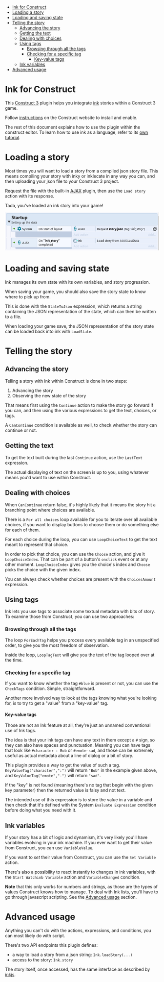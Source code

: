 - [Ink for Construct](#ink-for-construct)
- [Loading a story](#loading-a-story)
- [Loading and saving state](#loading-and-saving-state)
- [Telling the story](#telling-the-story)
  - [Advancing the story](#advancing-the-story)
  - [Getting the text](#getting-the-text)
  - [Dealing with choices](#dealing-with-choices)
  - [Using tags](#using-tags)
    - [Browsing through all the tags](#browsing-through-all-the-tags)
    - [Checking for a specific tag](#checking-for-a-specific-tag)
      - [Key-value tags](#key-value-tags)
  - [Ink variables](#ink-variables)
- [Advanced usage](#advanced-usage)

# Ink for Construct

This [Construct 3](https://www.construct.net/en) plugin helps you
integrate [ink](https://www.inklestudios.com/ink/) stories within
a Construct 3 game.

Follow [instructions](https://www.construct.net/en/make-games/manuals/construct-3/tips-and-guides/installing-third-party-addons)
on the Construct website to install and enable.

The rest of this document explains how to use the plugin within the 
construct editor.
To learn how to use ink as a language, refer to its 
[own tutorial](https://github.com/inkle/ink/blob/master/Documentation/WritingWithInk.md).

# Loading a story

Most times you will want to load a story from a compiled json story file.
This means compiling your story with inky or inklecate in any way you can,
and then uploading your json file to your Construct 3 project.

Request the file with the built-in [AJAX]() plugin, then use the `Load story`
action with its response.

Tada, you've loaded an ink story into your game!

![story_loading.png](tutorial_pictures/00_loading_story.png)

# Loading and saving state

Ink manages its own state with its own variables, and story progression.

When saving your game, you should also save the story state to know
where to pick up from.

This is done with the `StateToJson` expression, which returns a string
containing the JSON representation of the state, which can then be
written to a file.

When loading your game save, the JSON representation of the story state
can be loaded back into ink with `LoadState`.

# Telling the story

## Advancing the story

Telling a story with Ink within Construct is done in two steps:
1. Advancing the story
2. Observing the new state of the story

That means first using the `Continue` action to make the story go forward
if you can, and then using the various expressions to get the
text, choices, or tags.

A `CanContinue` condition is available as well,
to check whether the story can continue or not.

## Getting the text

To get the text built during the last `Continue` action,
use the `LastText` expression.

The actual displaying of text on the screen is up to you,
using whatever means you'd want to use within Construct.

## Dealing with choices

When `CanContinue` return false, it's highly likely that it means
the story hit a branching point where choices are available.

There is a `For all choices` loop available for you to iterate
over all available choices, if you want to display buttons to choose them
or do something else for each of them.

For each choice during the loop, you can use `LoopChoiceText` to get the
text meant to represent that choice.

In order to pick that choice, you can use the `Choose` action, 
and give it `LoopChoiceIndex`. That can be part of a button's `onclick` event
or at any other moment. `LoopChoiceIndex` gives you the choice's index
and `Choose` picks the choice with the given index.

You can always check whether choices are present with the `ChoicesAmount`
expression.

## Using tags

Ink lets you use tags to associate some textual metadata with bits of story.
To examine those from Construct, you can use two approaches:

### Browsing through all the tags

The loop `ForEachTag` helps you process every available tag in an
unspecified order, to give you the most freedom of observation.

Inside the loop, `LoopTagText` will give you the text of the tag
looped over at the time.

### Checking for a specific tag

If you want to know whether the tag `#blue` is present or not,
you can use the `CheckTags` condition. Simple, straightforward.

Another more involved way to look at the tags knowing what you're looking for,
is to try to get a "value" from a "key-value" tag.

#### Key-value tags

Those are not an Ink feature at all, they're just an unnamed
conventional use of Ink tags.

The idea is that your ink tags can have any text in them except a `#` sign,
so they can also have spaces and punctuation.
Meaning you can have tags that look like `#character : Bob` or `#emote-sad`,
and those can be extremely useful as actual metadata about
a line of dialog or a bit of story.

This plugin provides a way to get the value of such a tag.
`KeyValueTag("character",":")` will return `"Bob"` in the example given above,
and `KeyValueTag("emote","-")` will return `"sad"`.

If the "key" is not found (meaning there's no tag that begin with
the given key parameter) then the returned value is falsy and not text.

The intended use of this expression is to store the value in a variable
and then check that it's defined with the System `Evaluate Expression`
condition before doing what you need with it.

## Ink variables

If your story has a bit of logic and dynamism, it's very likely you'll have
variables evolving in your ink machine.
If you ever want to get their value from Construct,
you can use `VariableValue`.

If you want to *set* their value from Construct, you can use
the `Set Variable` action.

There's also a possibility to react instantly to changes in ink variables,
with the `Start Watchinb Variable` action and `VariableChanged` condition.

**Note** that this only works for numbers and strings, as
those are the types of values Construct knows how to manage.
To deal with Ink lists, you'll have to go through javascript scripting.
See the [Advanced usage](#advanced-usage) section.

# Advanced usage

Anything you can't do with the actions, expressions, and conditions,
you can most likely do with script.

There's two API endpoints this plugin defines:
- a way to load a story from a json string: `Ink.loadStory(...)`
- access to the story: `Ink.story`

The story itself, once accessed, has the same interface as described by
[inkjs](https://github.com/y-lohse/inkjs).